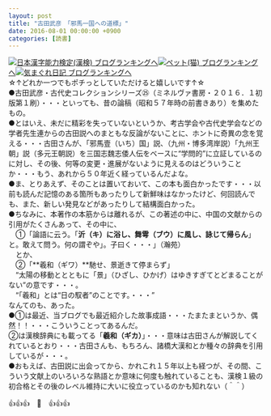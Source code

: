 ```yaml
---
layout: post
title: "古田武彦　「邪馬一国への道標」"
date: 2016-08-01 00:00:00 +0900
categories: [読書]
---
```


[![](/syuusyuu9701/assets/images/古田武彦-「邪馬一国への道標」-br_c_3028_1.gif)](http://blog.with2.net/link.php?1659096:3028 "日本漢字能力検定(漢検) ブログランキングへ")[日本漢字能力検定(漢検) ブログランキングへ](http://blog.with2.net/link.php?1659096:3028)[![](/syuusyuu9701/assets/images/古田武彦-「邪馬一国への道標」-br_c_1348_1.gif)](http://blog.with2.net/link.php?1659096:1348 "ペット(猫) ブログランキングへ")[ペット(猫) ブログランキングへ](http://blog.with2.net/link.php?1659096:1348)[![](/syuusyuu9701/assets/images/古田武彦-「邪馬一国への道標」-br_c_9257_1.gif)](http://blog.with2.net/link.php?1659096:9257 "気まぐれ日記 ブログランキングへ")[気まぐれ日記 ブログランキングへ](http://blog.with2.net/link.php?1659096:9257)  
☆↑どれか一つでもポチっとしていただけると嬉しいです↑☆  
●古田武彦・古代史コレクションシリーズ㉕（ミネルヴァ書房・２０１６．１初版第１刷）・・・といっても、昔の論稿（昭和５７年時の前書きあり）を集めたもの。  
●とはいえ、未だに精彩を失っていないというか、考古学会や古代史学会などの学者先生連からの古田説へのまともな反論がないことに、ホントに奇異の念を覚える・・・古田さんが、「邪馬壹（いち）国」説、（九州・博多湾岸説）「九州王朝」説（多元王朝説）を三国志魏志倭人伝をベースに“学問的”に立証しているのに対し、その後、何等の変更・進展がないように見えるのはどういうことか・・・もう、あれから５０年近く経っているんだよな。  
●ま、とりあえず、そのことは置いておいて、この本も面白かったです・・・以前も読んだ記憶のある箇所もあったりして新鮮味はなかったけど、何回読んでも、また、新しい発見などがあったりして結構面白かった。  
●ちなみに、本著作の本筋からは離れるが、この著述の中に、中国の文献からの引用がたくさんあって、その中に、  
　①「論語に云う。「**沂（キ）に浴し、舞雩（ブウ）に風し、詠じて帰らん**」と。敢えて問う。何の謂ぞや」。子曰く・・・」（瀚苑）  
　とか、  
　②「**羲和（ギワ）**馳せ、景逝きて停まらず」  
　“太陽の移動ととともに「景」（ひざし、ひかげ）はゆきすぎてとどまることがない”の意です・・・。  
　“「羲和」とは“日の馭者”のことです。・・・”  
なんてのも、あった。  
●①は最近、当ブログでも最近紹介した故事成語・・・たまたまというか、偶然！！・・・こういうことってあるんだ。  
②は漢検辞典にも載ってる「**羲和（ギカ）**」・・・意味は古田さんが解説してくれているとおり・・・古田さんも、もちろん、諸橋大漢和とか種々の辞典を引用しているが・・・。  
●おもえば、古田説に出会ってから、かれこれ１５年以上も経つが、その間、こういう文献上のいろいろな熟語とか意味に何度も触れていることも、漢検１級の初合格とその後のレベル維持に大いに役立っているのかも知れない（＾＾）  
  
👍👍👍　🐒　👍👍👍  